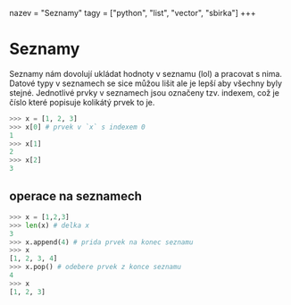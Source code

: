 nazev = "Seznamy"
tagy = ["python", "list", "vector", "sbirka"]
+++
# Seznamy

Seznamy nám dovolují ukládat hodnoty v seznamu (lol) a pracovat s nima.
Datové typy v seznamech se sice můžou lišit ale je lepší aby všechny
byly stejné. Jednotlivé prvky v seznamech jsou označeny tzv. indexem, 
což je číslo které popisuje kolikátý prvek to je.

```python
>>> x = [1, 2, 3]
>>> x[0] # prvek v `x` s indexem 0
1
>>> x[1]
2
>>> x[2]
3
```

## operace na seznamech

```python
>>> x = [1,2,3]
>>> len(x) # delka x
3
>>> x.append(4) # prida prvek na konec seznamu
>>> x
[1, 2, 3, 4]
>>> x.pop() # odebere prvek z konce seznamu
4
>>> x
[1, 2, 3]
```
